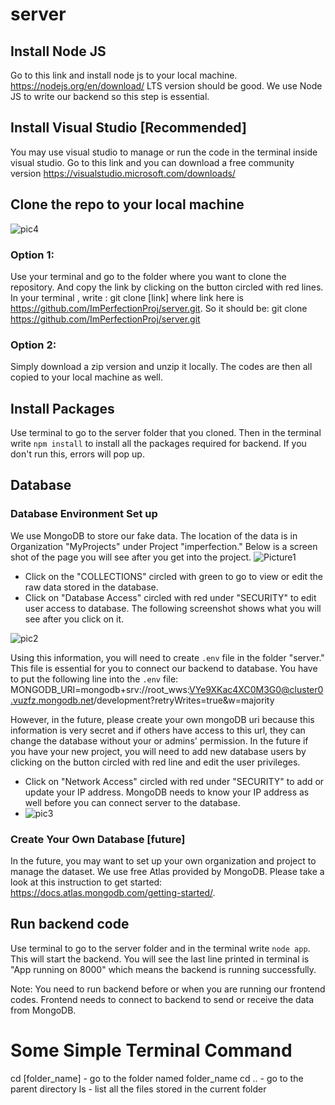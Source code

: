 # server
## Install Node JS
Go to this link and install node js to your local machine.
https://nodejs.org/en/download/
LTS version should be good.
We use Node JS to write our backend so this step is essential.

## Install Visual Studio [Recommended]
You may use visual studio to manage or run the code in the terminal inside visual studio. 
Go to this link and you can download a free community version 
https://visualstudio.microsoft.com/downloads/

## Clone the repo to your local machine
![pic4](https://user-images.githubusercontent.com/45025867/120817394-86625900-c506-11eb-9e2a-d306bd3cad2d.jpg)
### Option 1:
Use your terminal and go to the folder where you want to clone the repository. 
And copy the link by clicking on the button circled with red lines.
In your terminal , write :
git clone [link]
where link here is https://github.com/ImPerfectionProj/server.git.
So it should be:
git clone https://github.com/ImPerfectionProj/server.git

### Option 2:
Simply download a zip version and unzip it locally. The codes are then all copied to your local machine as well.

## Install Packages
Use terminal to go to the server folder that you cloned.
Then in the terminal write `npm install` to install all the packages required for backend. 
If you don't run this, errors will pop up.

## Database 

### Database Environment Set up
We use MongoDB to store our fake data. The location of the data is in Organization "MyProjects" under Project "imperfection." Below is a screen shot of the page you will see after you get into the project.
![Picture1](https://user-images.githubusercontent.com/45025867/120812942-4ef1ad80-c502-11eb-80bf-d91050b9f6be.jpg)

- Click on the "COLLECTIONS" circled with green to go to view or edit the raw data stored in the database. 
- Click on "Database Access" circled with red under "SECURITY" to edit user access to database. The following screenshot shows what you will see after you click on it.

![pic2](https://user-images.githubusercontent.com/45025867/120814046-54032c80-c503-11eb-914d-561cb781f19a.jpg)

Using this information, you will need to create `.env` file in the folder "server." This file is essential for you to connect our backend to database. 
You have to put the following line into the `.env` file:
MONGODB_URI=mongodb+srv://root_wws:VYe9XKac4XC0M3G0@cluster0.vuzfz.mongodb.net/development?retryWrites=true&w=majority

However, in the future, please create your own mongoDB uri because this information is very secret and if others have access to this url, they can change the database without your or admins' permission. 
In the future if you have your new project, you will need to add new database users by clicking on the button circled with red line and edit the user privileges. 

- Click on "Network Access" circled with red under "SECURITY" to add or update your IP address. MongoDB needs to know your IP address as well before you can connect server to the database.
- ![pic3](https://user-images.githubusercontent.com/45025867/120815116-66319a80-c504-11eb-981c-47d81fe3f733.jpg)

### Create Your Own Database [future]
In the future, you may want to set up your own organization and project to manage the dataset. We use free Atlas provided by MongoDB.
Please take a look at this instruction to get started: https://docs.atlas.mongodb.com/getting-started/. 

## Run backend code

Use terminal to go to the server folder and in the terminal write `node app`. This will start the backend. You will see the last line printed in terminal is "App running on 8000" which means the backend is running successfully.

Note: You need to run backend before or when you are running our frontend codes. Frontend needs to  connect to backend to send or receive the data from MongoDB.


# Some Simple Terminal Command
cd [folder_name]  - go to the folder named folder_name
cd ..             - go to the parent directory
ls                - list all the files stored in the current folder


